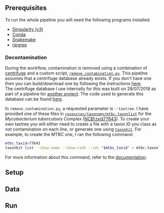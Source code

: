 ## Prerequisites
To run the whole pipeline you will need the following programs installed:
-   [Singularity (v3)][singularity]
-   [Conda][conda]
-   [Snakemake][snakemake]
-   [ripgrep][ripgrep]

### Decontamination
During the workflow, contamination is removed using a combination of [centrifuge][centrifuge] 
and a custom script, [`remove_contamination.py`][remove_contamination]. This pipeline assumes that a centrifuge 
database already exists. If you don't have one then you can build/download one by following 
the instructions [here][centrifuge_db].  
The centrifuge database I use internally for this was built on 28/07/2019 as part of a 
pipeline for [another project][puntseq]. The code used to generate this database can be 
found [here][puntseq_centrifuge].

In `remove_contamination.py`, a requested parameter is `--taxtree`. I have provided one 
of these files in [`resources/taxonomy/mtbc.taxonlist`][taxonlist] for the 
*Mycobacterium tuberculosis* Complex ([NCBI:txid77643][mtbc]). To create your own taxtree 
you will either need to create a file with a taxon ID you class as *not* contamination on each line, or 
generate one using [`taxonkit`][taxonkit]. For example, to create the MTBC one, I ran the 
following command:

```bash
mtbc_taxid=77643
taxonkit list --show-name --show-rank --ids "$mtbc_taxid" > mtbc.taxonlist
```

For more information about this command, refer to the [documentation][taxonkit_list].

## Setup

## Data

## Run


[singularity]: https://sylabs.io/guides/3.5/user-guide/quick_start.html#quick-installation-steps
[conda]: https://docs.conda.io/projects/conda/en/latest/user-guide/install/
[snakemake]: https://snakemake.readthedocs.io/en/stable/
[ripgrep]: https://github.com/BurntSushi/ripgrep
[centrifuge]: https://github.com/DaehwanKimLab/centrifuge
[remove_contamination]: https://github.com/mbhall88/head_to_head_pipeline/blob/master/analysis/assembly/scripts/remove_contamination.py
[centrifuge_db]: https://ccb.jhu.edu/software/centrifuge/manual.shtml#database-download-and-index-building
[puntseq]: https://github.com/d-j-k/puntseq
[puntseq_centrifuge]: https://github.com/d-j-k/puntseq/blob/d9c28007c2a9af123e1644d136bf43f225b3e463/analysis/rules/centrifuge.smk#L1-L74
[taxonlist]: https://github.com/mbhall88/head_to_head_pipeline/blob/master/analysis/assembly/resources/taxonomy/mtbc.taxonlist
[mtbc]: https://www.ncbi.nlm.nih.gov/Taxonomy/Browser/wwwtax.cgi?mode=Info&id=77643&lvl=3&lin=f&keep=1&srchmode=1&unlock
[taxonkit]: https://github.com/shenwei356/taxonkit/
[taxonkit_list]: https://bioinf.shenwei.me/taxonkit/usage/#list
